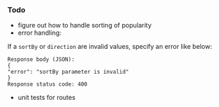 ### Todo
- figure out how to handle sorting of popularity
- error handling:

If a `sortBy` or `direction` are invalid values, specify an error like below:
```
Response body (JSON):
{
"error": "sortBy parameter is invalid"
}
Response status code: 400
```

- unit tests for routes